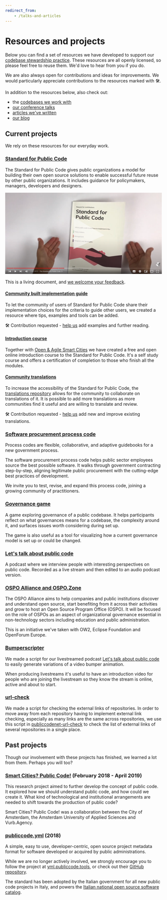 ```yaml
---
redirect_from:
    - /talks-and-articles
---
```


# Resources and projects

Below you can find a set of resources we have developed to support our [codebase stewardship practice](https://publiccode.net/codebase-stewardship/).
These resources are all openly licensed, so please feel free to reuse them.
We'd love to hear from you if you do.

We are also always open for contributions and ideas for improvements.
We would particularly appreciate contributions to the resources marked with :hammer_and_wrench:.

In addition to the resources below, also check out:

* the [codebases we work with](https://publiccode.net/codebases/)
* [our conference talks](talks.md)
* [articles we've written](articles.md)
* [our blog](https://blog.publiccode.net/)

## Current projects

We rely on these resources for our everyday work.

### [Standard for Public Code](http://standard.publiccode.net/)

The Standard for Public Code gives public organizations a model for building their own open source solutions to enable successful future reuse by other public organizations.
It includes guidance for policymakers, managers, developers and designers.

[![Standard for Public Code video on YouTube](assets/standard-video.png)](https://www.youtube-nocookie.com/embed/QWt6vB-cipE?si=R7lOP5GrhbUznL2a)

This is a living document, and [we welcome your feedback](http://standard.publiccode.net/CONTRIBUTING.html).

#### [Community built implementation guide](https://publiccodenet.github.io/community-implementation-guide-standard/)

To let the community of users of Standard for Public Code share their implementation choices for the criteria to guide other users, we created a resource where tips, examples and tools can be added.

:hammer_and_wrench: Contribution requested - [help us](https://github.com/publiccodenet/community-implementation-guide-standard#readme) add examples and further reading.

#### [Introduction course](https://citybycity.academy/course/standards-for-smart-cities)

Together with [Open & Agile Smart Cities](https://oascities.org/) we have created a free and open online introduction course to the Standard for Public Code.
It's a self study course and offers a certification of completion to those who finish all the modules.

#### [Community translations](https://publiccodenet.github.io/community-translations-standard/)

To increase the accessibility of the Standard for Public Code, the [translations repository](https://github.com/publiccodenet/community-translations-standard) allows for the community to collaborate on translations of it.
It is possible to add more translations as more communities find it useful and are willing to translate and review.

:hammer_and_wrench: Contribution requested - [help us](https://github.com/publiccodenet/community-translations-standard#readme) add new and improve existing translations.

### [Software procurement process code](https://processcode.publiccode.net/)

Process codes are flexible, collaborative, and adaptive guidebooks for a new government process.

The software procurement process code helps public sector employees source the best possible software.
It walks through government contracting step-by-step, aligning legitimate public procurement with the cutting-edge best practices of development.

We invite you to test, revise, and expand this process code, joining a growing community of practitioners.

### [Governance game](https://github.com/publiccodenet/governance-game)

A game exploring governance of a public codebase.
It helps participants reflect on what governances means for a codebase, the complexity around it, and surfaces issues worth considering during set up.

The game is also useful as a tool for visualizing how a current governance model is set up or could be changed.

### [Let's talk about public code](https://podcast.publiccode.net)

A podcast where we interview people with interesting perspectives on public code.
Recorded as a live stream and then edited to an audio podcast version.

### [OSPO Alliance and OSPO.Zone](https://ospo.zone/)

The OSPO Alliance aims to help companies and public institutions discover and understand open source, start benefiting from it across their activities and grow to host an Open Source Program Office (OSPO).
It will be focused on the role of OSPOs as an aspect of organizational governance essential in non-technology sectors including education and public administration.

This is an initiative we've taken with OW2, Eclipse Foundation and OpenForum Europe.

### [Bumperscripter](https://github.com/publiccodenet/bumperscripter/)

We made a script for our livestreamed podcast [Let's talk about public code](https://www.youtube.com/playlist?list=PL_5ziu2gADmBPPsDlo4sMt1M7Yd8LvOBK) to easily generate variations of a video bumper animation.

When producing livestreams it's useful to have an introduction video for people who are joining the livestream so they know the stream is online, active and about to start.

### [url-check](https://github.com/publiccodenet/url-check/)

We made a script for checking the external links of repositories.
In order to move away from each repository having to implement external link checking, especially as many links are the same across repositories, we use this script in [publiccodenet-url-check](https://publiccodenet.github.io/publiccodenet-url-check/) to check the list of external links of several repositories in a single place.

## Past projects

Though our involvement with these projects has finished, we learned a lot from them. Perhaps you will too?

### [Smart Cities? Public Code!](https://smartcities.publiccode.net/) (February 2018 - April 2019)

This research project aimed to further develop the concept of public code.
It explored how we should understand public code, and how could we create it.
What kind of technological and institutional arrangements are needed to shift towards the production of public code?

Smart Cities? Public Code! was a collaboration between the City of Amsterdam, the Amsterdam University of Applied Sciences and Vurb.Agency.

### [publiccode.yml](https://github.com/publiccodenet/publiccode.yml) (2018)

A simple, easy to use, developer-centric, open source project metadata format for software developed or acquired by public administrations.

While we are no longer actively involved, we strongly encourage you to follow the project at [yml.publiccode.tools](https://yml.publiccode.tools/), or check out their [GitHub repository](https://github.com/publiccodeyml/publiccode.yml).

The standard has been adopted by the Italian government for all new public code projects in Italy, and powers the [Italian national open source software catalog](https://developers.italia.it/it/software).
